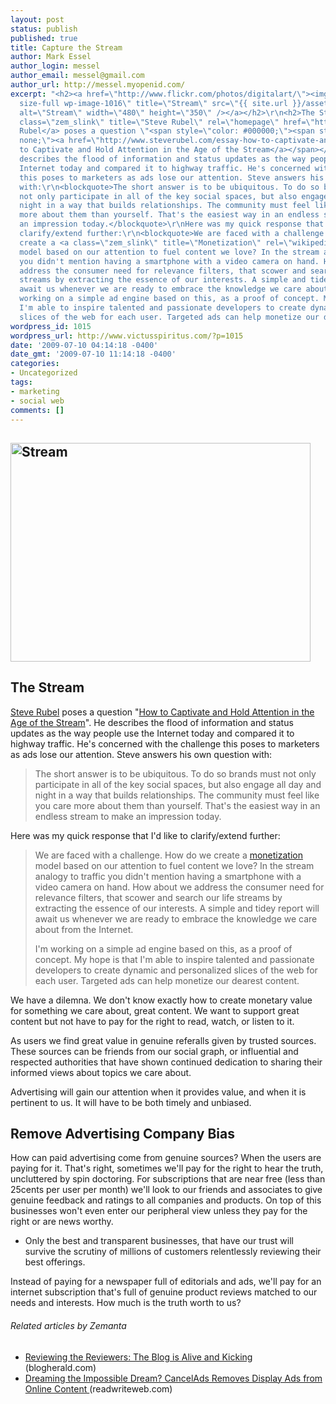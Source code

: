 ```yaml
---
layout: post
status: publish
published: true
title: Capture the Stream
author: Mark Essel
author_login: messel
author_email: messel@gmail.com
author_url: http://messel.myopenid.com/
excerpt: "<h2><a href=\"http://www.flickr.com/photos/digitalart/\"><img class=\"aligncenter
  size-full wp-image-1016\" title=\"Stream\" src=\"{{ site.url }}/assets/2009/07/Stream.jpg\"
  alt=\"Stream\" width=\"480\" height=\"350\" /></a></h2>\r\n<h2>The Stream</h2>\r\n<a
  class=\"zem_slink\" title=\"Steve Rubel\" rel=\"homepage\" href=\"http://www.micropersuasion.com/\">Steve
  Rubel</a> poses a question \"<span style=\"color: #000000;\"><span style=\"text-decoration:
  none;\"><a href=\"http://www.steverubel.com/essay-how-to-captivate-and-hold-attention-in\">How
  to Captivate and Hold Attention in the Age of the Stream</a></span></span>\". He
  describes the flood of information and status updates as the way people use the
  Internet today and compared it to highway traffic. He's concerned with the challenge
  this poses to marketers as ads lose our attention. Steve answers his own question
  with:\r\n<blockquote>The short answer is to be ubiquitous. To do so brands must
  not only participate in all of the key social spaces, but also engage all day and
  night in a way that builds relationships. The community must feel like you care
  more about them than yourself. That's the easiest way in an endless stream to make
  an impression today.</blockquote>\r\nHere was my quick response that I'd like to
  clarify/extend further:\r\n<blockquote>We are faced with a challenge. How do we
  create a <a class=\"zem_slink\" title=\"Monetization\" rel=\"wikipedia\" href=\"http://en.wikipedia.org/wiki/Monetization\">monetization</a>
  model based on our attention to fuel content we love? In the stream analogy to traffic
  you didn't mention having a smartphone with a video camera on hand. How about we
  address the consumer need for relevance filters, that scower and search our life
  streams by extracting the essence of our interests. A simple and tidey report will
  await us whenever we are ready to embrace the knowledge we care about from the Internet.\r\n\r\nI'm
  working on a simple ad engine based on this, as a proof of concept. My hope is that
  I'm able to inspire talented and passionate developers to create dynamic and personalized
  slices of the web for each user. Targeted ads can help monetize our dearest content."
wordpress_id: 1015
wordpress_url: http://www.victusspiritus.com/?p=1015
date: '2009-07-10 04:14:18 -0400'
date_gmt: '2009-07-10 11:14:18 -0400'
categories:
- Uncategorized
tags:
- marketing
- social web
comments: []
---
```

<h2><a href="http://www.flickr.com/photos/digitalart/"><img class="aligncenter size-full wp-image-1016" title="Stream" src="{{ site.url }}/assets/2009/07/Stream.jpg" alt="Stream" width="480" height="350" /></a></h2>
<h2>The Stream</h2>
<p><a class="zem_slink" title="Steve Rubel" rel="homepage" href="http://www.micropersuasion.com/">Steve Rubel</a> poses a question "<span style="color: #000000;"><span style="text-decoration: none;"><a href="http://www.steverubel.com/essay-how-to-captivate-and-hold-attention-in">How to Captivate and Hold Attention in the Age of the Stream</a></span></span>". He describes the flood of information and status updates as the way people use the Internet today and compared it to highway traffic. He's concerned with the challenge this poses to marketers as ads lose our attention. Steve answers his own question with:</p>
<blockquote><p>The short answer is to be ubiquitous. To do so brands must not only participate in all of the key social spaces, but also engage all day and night in a way that builds relationships. The community must feel like you care more about them than yourself. That's the easiest way in an endless stream to make an impression today.</p></blockquote>
<p>Here was my quick response that I'd like to clarify/extend further:</p>
<blockquote><p>We are faced with a challenge. How do we create a <a class="zem_slink" title="Monetization" rel="wikipedia" href="http://en.wikipedia.org/wiki/Monetization">monetization</a> model based on our attention to fuel content we love? In the stream analogy to traffic you didn't mention having a smartphone with a video camera on hand. How about we address the consumer need for relevance filters, that scower and search our life streams by extracting the essence of our interests. A simple and tidey report will await us whenever we are ready to embrace the knowledge we care about from the Internet.</p>
<p>I'm working on a simple ad engine based on this, as a proof of concept. My hope is that I'm able to inspire talented and passionate developers to create dynamic and personalized slices of the web for each user. Targeted ads can help monetize our dearest content.<a id="more"></a><a id="more-1015"></a></p></blockquote>
<p>We have a dilemna. We don't know exactly how to create monetary value for something we care about, great content. We want to support great content but not have to pay for the right to read, watch, or listen to it.</p>
<p>As users we find great value in genuine referalls given by trusted sources. These sources can be friends from our social graph, or influential and respected authorities that have shown continued dedication to sharing their informed views about topics we care about.</p>
<p>Advertising will gain our attention when it provides value, and when it is pertinent to us. It will have to be both timely and unbiased.</p>
<h2>Remove Advertising Company Bias</h2>
<p>How can paid advertising come from genuine sources? When the users are paying for it. That's right, sometimes we'll pay for the right to hear the truth, uncluttered by spin doctoring. For subscriptions that are near free (less than 25cents per user per month) we'll look to our friends and associates to give genuine feedback and ratings to all companies and products. On top of this businesses won't even enter our peripheral view unless they pay for the right or are news worthy.</p>
<ul>
<li>Only the best and transparent businesses, that have our trust will survive the scrutiny of millions of customers relentlessly reviewing their best offerings.</li>
</ul>
<p>Instead of paying for a newspaper full of editorials and ads, we'll pay for an internet subscription that's full of genuine product reviews matched to our needs and interests. How much is the truth worth to us?</p>
<h6 class="zemanta-related-title" style="font-size: 1em;">Related articles by Zemanta</h6>
<ul class="zemanta-article-ul">
<li class="zemanta-article-ul-li"><a href="http://www.blogherald.com/2009/06/30/reviewing-the-reviewers-the-blog-is-alive-and-kicking/"> Reviewing the Reviewers: The Blog is Alive and Kicking </a> (blogherald.com)</li>
<li class="zemanta-article-ul-li"><a href="http://www.readwriteweb.com/readwritestart/2009/07/cancelads-impossible-dream.php"> Dreaming the Impossible Dream? CancelAds Removes Display Ads from Online Content </a> (readwriteweb.com)</li>
</ul>

